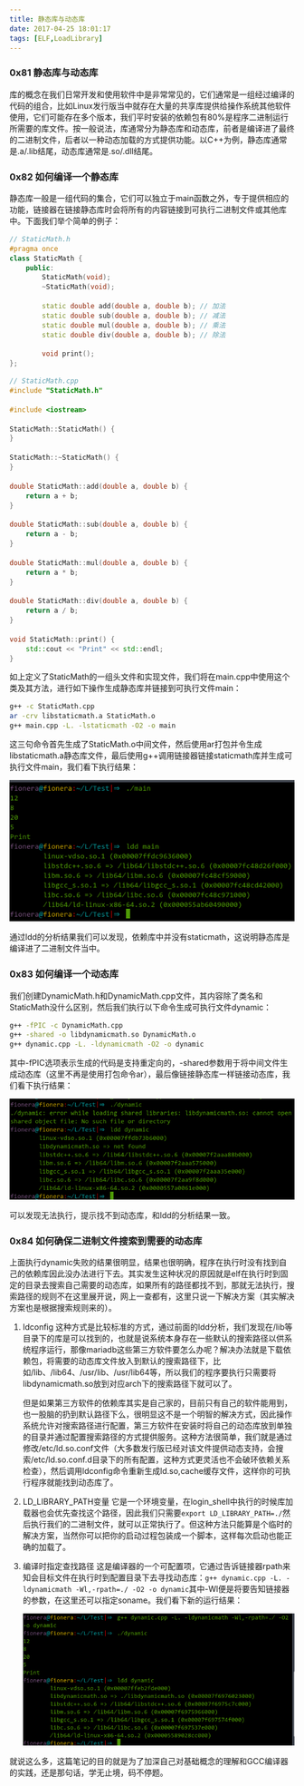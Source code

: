 ```yaml
---
title: 静态库与动态库
date: 2017-04-25 18:01:17
tags: [ELF,LoadLibrary]
---
```


### 0x81 静态库与动态库
库的概念在我们日常开发和使用软件中是非常常见的，它们通常是一组经过编译的代码的组合，比如Linux发行版当中就存在大量的共享库提供给操作系统其他软件使用，它们可能存在多个版本，我们平时安装的依赖包有80%是程序二进制运行所需要的库文件。按一般说法，库通常分为静态库和动态库，前者是编译进了最终的二进制文件，后者以一种动态加载的方式提供功能。以C++为例，静态库通常是.a/.lib结尾，动态库通常是.so/.dll结尾。

### 0x82 如何编译一个静态库
静态库一般是一组代码的集合，它们可以独立于main函数之外，专于提供相应的功能，链接器在链接静态库时会将所有的内容链接到可执行二进制文件或其他库中。下面我们举个简单的例子：
```C++
// StaticMath.h
#pragma once
class StaticMath {
    public:
        StaticMath(void);
        ~StaticMath(void);

        static double add(double a, double b); // 加法
        static double sub(double a, double b); // 减法
        static double mul(double a, double b); // 乘法
        static double div(double a, double b); // 除法

        void print();
};
```
```C++
// StaticMath.cpp
#include "StaticMath.h"

#include <iostream>

StaticMath::StaticMath() {
}

StaticMath::~StaticMath() {
}

double StaticMath::add(double a, double b) {
    return a + b;
}

double StaticMath::sub(double a, double b) {
    return a - b;
}

double StaticMath::mul(double a, double b) {
    return a * b;
}

double StaticMath::div(double a, double b) {
    return a / b;
}

void StaticMath::print() {
    std::cout << "Print" << std::endl;
}
```
如上定义了StaticMath的一组头文件和实现文件，我们将在main.cpp中使用这个类及其方法，进行如下操作生成静态库并链接到可执行文件main：
```Bash
g++ -c StaticMath.cpp
ar -crv libstaticmath.a StaticMath.o
g++ main.cpp -L. -lstaticmath -O2 -o main
```
这三句命令首先生成了StaticMath.o中间文件，然后使用ar打包并令生成libstaticmath.a静态库文件，最后使用g++调用链接器链接staticmath库并生成可执行文件main，我们看下执行结果：

![main执行结果和依赖](/images/2017_04_25_01.png)

通过ldd的分析结果我们可以发现，依赖库中并没有staticmath，这说明静态库是编译进了二进制文件当中。

### 0x83 如何编译一个动态库
我们创建DynamicMath.h和DynamicMath.cpp文件，其内容除了类名和StaticMath没什么区别，然后我们执行以下命令生成可执行文件dynamic：
```Bash
g++ -fPIC -c DynamicMath.cpp
g++ -shared -o libdynamicmath.so DynamicMath.o
g++ dynamic.cpp -L. -ldynamicmath -O2 -o dynamic
```
其中-fPIC选项表示生成的代码是支持重定向的，-shared参数用于将中间文件生成动态库（这里不再是使用打包命令ar），最后像链接静态库一样链接动态库，我们看下执行结果：

![dynamic执行结果和依赖](/images/2017_04_25_02.png)

可以发现无法执行，提示找不到动态库，和ldd的分析结果一致。

### 0x84 如何确保二进制文件搜索到需要的动态库
上面执行dynamic失败的结果很明显，结果也很明确，程序在执行时没有找到自己的依赖库因此没办法进行下去。其实发生这种状况的原因就是elf在执行时到固定的目录去搜索自己需要的动态库，如果所有的路径都找不到，那就无法执行，搜索路径的规则不在这里展开说，网上一查都有，这里只说一下解决方案（其实解决方案也是根据搜索规则来的）。

1. ldconfig
    这种方式是比较标准的方式，通过前面的ldd分析，我们发现在/lib等目录下的库是可以找到的，也就是说系统本身存在一些默认的搜索路径以供系统程序运行，那像mariadb这些第三方软件要怎么办呢？解决办法就是下载依赖包，将需要的动态库文件放入到默认的搜索路径下，比如/lib、/lib64、/usr/lib、/usr/lib64等，所以我们的程序要执行只需要将libdynamicmath.so放到对应arch下的搜索路径下就可以了。

    但是如果第三方软件的依赖库其实是自己家的，目前只有自己的软件能用到，也一股脑的扔到默认路径下么，很明显这不是一个明智的解决方式，因此操作系统允许对搜索路径进行配置，第三方软件在安装时将自己的动态库放到单独的目录并通过配置搜索路径的方式提供服务。这种方法很简单，我们就是通过修改/etc/ld.so.conf文件（大多数发行版已经对该文件提供动态支持，会搜索/etc/ld.so.conf.d目录下的所有配置，这种方式更灵活也不会破环依赖关系检查），然后调用ldconfig命令重新生成ld.so,cache缓存文件，这样你的可执行程序就能找到动态库了。

2. LD_LIBRARY_PATH变量
    它是一个环境变量，在login_shell中执行的时候库加载器也会优先查找这个路径，因此我们只需要`export LD_LIBRARY_PATH=./`然后执行我们的二进制文件，就可以正常执行了。但这种方法只能算是个临时的解决方案，当然你可以把你的启动过程包装成一个脚本，这样每次启动也能正确的加载了。

3. 编译时指定查找路径
    这是编译器的一个可配置项，它通过告诉链接器rpath来知会目标文件在执行时到配置目录下去寻找动态库：`g++ dynamic.cpp -L. -ldynamicmath -Wl,-rpath=./ -O2 -o dynamic`其中-Wl便是将要告知链接器的参数，在这里还可以指定soname。我们看下新的运行结果：

    ![dynamic执行结果和依赖](/images/2017_04_25_03.png)

就说这么多，这篇笔记的目的就是为了加深自己对基础概念的理解和GCC编译器的实践，还是那句话，学无止境，码不停题。
